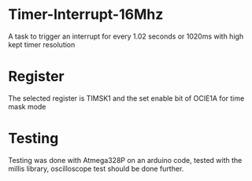 # Timer-Interrupt-16Mhz
A task to trigger an interrupt for every 1.02 seconds or 1020ms with high kept timer resolution

# Register
The selected register is TIMSK1 and the set enable bit of OCIE1A for time mask mode

# Testing
Testing was done with Atmega328P on an arduino code, tested with the millis library, oscilloscope test should be done further.


